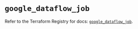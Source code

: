 # `google_dataflow_job`

Refer to the Terraform Registry for docs: [`google_dataflow_job`](https://registry.terraform.io/providers/hashicorp/google-beta/6.43.0/docs/resources/google_dataflow_job).
